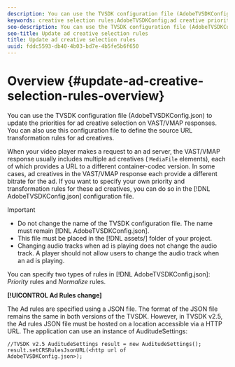 ```yaml
---
description: You can use the TVSDK configuration file (AdobeTVSDKConfig.json) to update the priorities for ad creative selection on VAST/VMAP responses. You can also use this configuration file to define the source URL transformation rules for ad creatives.
keywords: creative selection rules;AdobeTVSDKConfig;ad creative priorities;transformation rules
seo-description: You can use the TVSDK configuration file (AdobeTVSDKConfig.json) to update the priorities for ad creative selection on VAST/VMAP responses. You can also use this configuration file to define the source URL transformation rules for ad creatives.
seo-title: Update ad creative selection rules
title: Update ad creative selection rules
uuid: fddc5593-db40-4b03-bd7e-4b5fe5b6f650
---
```


# Overview {#update-ad-creative-selection-rules-overview}

You can use the TVSDK configuration file (AdobeTVSDKConfig.json) to update the priorities for ad creative selection on VAST/VMAP responses. You can also use this configuration file to define the source URL transformation rules for ad creatives.

When your video player makes a request to an ad server, the VAST/VMAP response usually includes multiple ad creatives ( `MediaFile` elements), each of which provides a URL to a different container-codec version. In some cases, ad creatives in the VAST/VMAP response each provide a different bitrate for the ad. If you want to specify your own priority and transformation rules for these ad creatives, you can do so in the [!DNL AdobeTVSDKConfig.json] configuration file.

>[!IMPORTANT]
>
>* Do not change the name of the TVSDK configuration file. The name must remain [!DNL AdobeTVSDKConfig.json]. 
>* This file must be placed in the [!DNL assets/] folder of your project. 
>* Changing audio tracks when ad is playing does not change the audio track. A player should not allow users to change the audio track when an ad is playing. 
>

You can specify two types of rules in [!DNL AdobeTVSDKConfig.json]: *Priority* rules and *Normalize* rules.

**[!UICONTROL Ad Rules change]**

<!--<a id="section_EDCE7C94156D4A47AA2FBAE9BE0390CE"></a>-->

The Ad rules are specified using a JSON file. The format of the JSON file remains the same in both versions of the TVSDK. However, in TVSDK v2.5, the Ad rules JSON file must be hosted on a location accessible via a HTTP URL. The application can use an instance of AuditudeSettings:

```
//TVSDK v2.5 AuditudeSettings result = new AuditudeSettings(); 
result.setCRSRulesJsonURL(<http url of 
AdobeTVSDKConfig.json>);  

```


